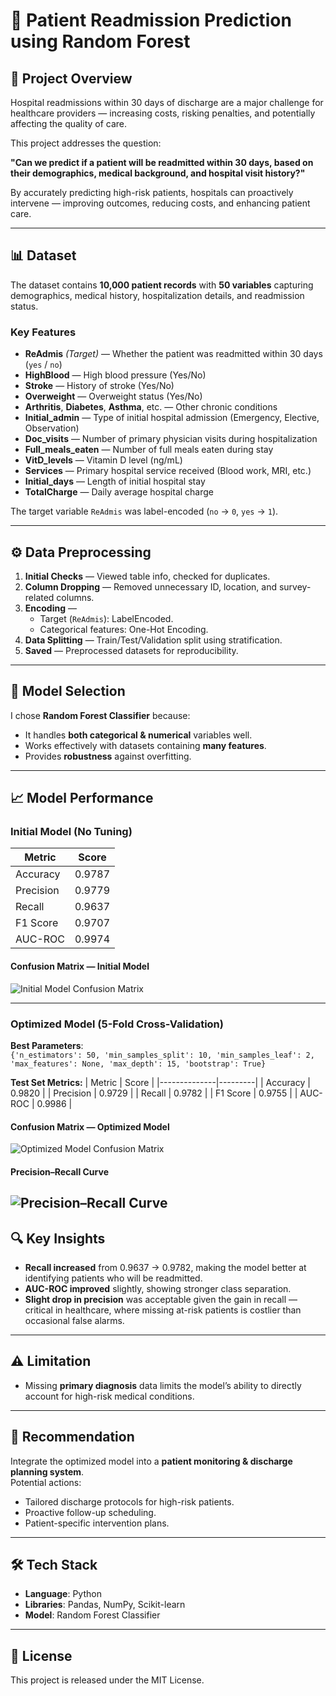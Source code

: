 # 🏥 Patient Readmission Prediction using Random Forest

## 📌 Project Overview
Hospital readmissions within 30 days of discharge are a major challenge for healthcare providers — increasing costs, risking penalties, and potentially affecting the quality of care.  

This project addresses the question:  

**"Can we predict if a patient will be readmitted within 30 days, based on their demographics, medical background, and hospital visit history?"**  

By accurately predicting high-risk patients, hospitals can proactively intervene — improving outcomes, reducing costs, and enhancing patient care.

---

## 📊 Dataset
The dataset contains **10,000 patient records** with **50 variables** capturing demographics, medical history, hospitalization details, and readmission status.

### Key Features
- **ReAdmis** *(Target)* — Whether the patient was readmitted within 30 days (`yes` / `no`)
- **HighBlood** — High blood pressure (Yes/No)
- **Stroke** — History of stroke (Yes/No)
- **Overweight** — Overweight status (Yes/No)
- **Arthritis**, **Diabetes**, **Asthma**, etc. — Other chronic conditions
- **Initial_admin** — Type of initial hospital admission (Emergency, Elective, Observation)
- **Doc_visits** — Number of primary physician visits during hospitalization
- **Full_meals_eaten** — Number of full meals eaten during stay
- **VitD_levels** — Vitamin D level (ng/mL)
- **Services** — Primary hospital service received (Blood work, MRI, etc.)
- **Initial_days** — Length of initial hospital stay
- **TotalCharge** — Daily average hospital charge

The target variable `ReAdmis` was label-encoded (`no` → `0`, `yes` → `1`).

---

## ⚙️ Data Preprocessing
1. **Initial Checks** — Viewed table info, checked for duplicates.
2. **Column Dropping** — Removed unnecessary ID, location, and survey-related columns.
3. **Encoding** — 
   - Target (`ReAdmis`): LabelEncoded.
   - Categorical features: One-Hot Encoding.
4. **Data Splitting** — Train/Test/Validation split using stratification.
5. **Saved** — Preprocessed datasets for reproducibility.

---

## 🤖 Model Selection
I chose **Random Forest Classifier** because:
- It handles **both categorical & numerical** variables well.
- Works effectively with datasets containing **many features**.
- Provides **robustness** against overfitting.

---

## 📈 Model Performance

### **Initial Model (No Tuning)**
| Metric       | Score   |
|--------------|---------|
| Accuracy     | 0.9787  |
| Precision    | 0.9779  |
| Recall       | 0.9637  |
| F1 Score     | 0.9707  |
| AUC-ROC      | 0.9974  |

#### Confusion Matrix — Initial Model
![Initial Model Confusion Matrix](images/initial_confusion_matrix.png)

---

### **Optimized Model (5-Fold Cross-Validation)**
**Best Parameters**:  
`{'n_estimators': 50, 'min_samples_split': 10, 'min_samples_leaf': 2, 'max_features': None, 'max_depth': 15, 'bootstrap': True}`  

**Test Set Metrics:**
| Metric       | Score   |
|--------------|---------|
| Accuracy     | 0.9820  |
| Precision    | 0.9729  |
| Recall       | 0.9782  |
| F1 Score     | 0.9755  |
| AUC-ROC      | 0.9986  |

#### Confusion Matrix — Optimized Model
![Optimized Model Confusion Matrix](images/optimised_confusion_matrix.png)

#### Precision–Recall Curve
![Precision–Recall Curve](images/precision_recall_curve.png)
---

## 🔍 Key Insights
- **Recall increased** from 0.9637 → 0.9782, making the model better at identifying patients who will be readmitted.
- **AUC-ROC improved** slightly, showing stronger class separation.
- **Slight drop in precision** was acceptable given the gain in recall — critical in healthcare, where missing at-risk patients is costlier than occasional false alarms.

---

## ⚠️ Limitation
- Missing **primary diagnosis** data limits the model’s ability to directly account for high-risk medical conditions.

---

## 📌 Recommendation
Integrate the optimized model into a **patient monitoring & discharge planning system**.  
Potential actions:
- Tailored discharge protocols for high-risk patients.
- Proactive follow-up scheduling.
- Patient-specific intervention plans.

---

## 🛠️ Tech Stack
- **Language**: Python
- **Libraries**: Pandas, NumPy, Scikit-learn
- **Model**: Random Forest Classifier

---

## 📜 License
This project is released under the MIT License.
